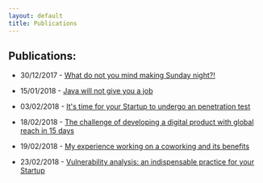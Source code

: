 ```yaml
---
layout: default
title: Publications
---
```


## Publications:

  - 30/12/2017 - [What do not you mind making Sunday night?!](/publications/what-do-not-you-mind-making-sunday-night)

  - 15/01/2018 - [Java will not give you a job](/publications/java-will-not-give-you-a-job)

  - 03/02/2018 - [It's time for your Startup to undergo an penetration test](/publications/penetration-testing)

  - 18/02/2018 - [The challenge of developing a digital product with global reach in 15 days](/publications/the-challenge-of-developing-a-digital-product-with-global-reach-in-15-days)

  - 19/02/2018 - [My experience working on a coworking and its benefits](/publications/my-experience-working-on-a-coworking-and-its-benefits)

  - 23/02/2018 - [Vulnerability analysis: an indispensable practice for your Startup](/publications/vulnerability-analysis-an-indispensable-practice-for-your-startup)
